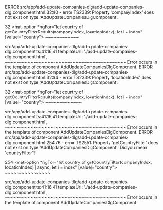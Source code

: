 ERROR
src/app/add-update-companies-dlg/add-update-companies-dlg.component.html:32:80 - error TS2339: Property 'companyIndex' does not exist on type 'AddUpdateCompaniesDlgComponent'.

32                     <mat-option *ngFor="let country of getCountryFilterResults(companyIndex, locationIndex); let i = index" [value]="country">
                                                                                  ~~~~~~~~~~~~

  src/app/add-update-companies-dlg/add-update-companies-dlg.component.ts:41:16
    41   templateUrl: './add-update-companies-dlg.component.html',
                      ~~~~~~~~~~~~~~~~~~~~~~~~~~~~~~~~~~~~~~~~~~~
    Error occurs in the template of component AddUpdateCompaniesDlgComponent.
ERROR
src/app/add-update-companies-dlg/add-update-companies-dlg.component.html:32:94 - error TS2339: Property 'locationIndex' does not exist on type 'AddUpdateCompaniesDlgComponent'.

32                     <mat-option *ngFor="let country of getCountryFilterResults(companyIndex, locationIndex); let i = index" [value]="country">
                                                                                                ~~~~~~~~~~~~~

  src/app/add-update-companies-dlg/add-update-companies-dlg.component.ts:41:16
    41   templateUrl: './add-update-companies-dlg.component.html',
                      ~~~~~~~~~~~~~~~~~~~~~~~~~~~~~~~~~~~~~~~~~~~
    Error occurs in the template of component AddUpdateCompaniesDlgComponent.
ERROR
src/app/add-update-companies-dlg/add-update-companies-dlg.component.html:254:76 - error TS2551: Property 'getCountryFilter' does not exist on type 'AddUpdateCompaniesDlgComponent'. Did you mean 'countryFilter'?

254                                         <mat-option *ngFor="let country of getCountryFilter(companyIndex, locationIndex) | async; let i = index" [value]="country">
                                                                               ~~~~~~~~~~~~~~~~

  src/app/add-update-companies-dlg/add-update-companies-dlg.component.ts:41:16
    41   templateUrl: './add-update-companies-dlg.component.html',
                      ~~~~~~~~~~~~~~~~~~~~~~~~~~~~~~~~~~~~~~~~~~~
    Error occurs in the template of component AddUpdateCompaniesDlgComponent.




